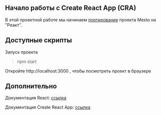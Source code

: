 ## Начало работы с Create React App (CRA)

В этой проектной работе мы начинаем [портирование](https://ru.wikipedia.org/wiki/%D0%9F%D0%BE%D1%80%D1%82%D0%B8%D1%80%D0%BE%D0%B2%D0%B0%D0%BD%D0%B8%D0%B5_%D0%BF%D1%80%D0%BE%D0%B3%D1%80%D0%B0%D0%BC%D0%BC%D0%BD%D0%BE%D0%B3%D0%BE_%D0%BE%D0%B1%D0%B5%D1%81%D0%BF%D0%B5%D1%87%D0%B5%D0%BD%D0%B8%D1%8F) проекта Mesto на "Реакт".

## Доступные скрипты
Запуск проекта

> npm start

Откройте http://localhost:3000 , чтобы посмотреть проект в браузере

## Дополнительно

Документация React: [ссылка](https://ru.reactjs.org/docs/getting-started.html)

Документация Create React App: [ссылка](https://ru.reactjs.org/docs/create-a-new-react-app.html)
